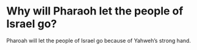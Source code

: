 # Why will Pharaoh let the people of Israel go?

Pharoah will let the people of Israel go because of Yahweh’s strong hand.
